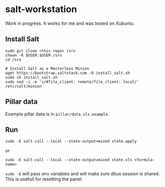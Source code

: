 # salt-workstation

Work in progress. It works for me and was tested on Xubuntu.

## Install Salt

    sudo git clone <this repo> /srv
    chown -R $USER:$USER /srv
    cd /srv

    # Install Salt as a Masterless Minion
    wget https://bootstrap.saltstack.com -O install_salt.sh
    sudo sh install_salt.sh
    sudo sed -i -e 's/#file_client: remote/file_client: local/' /etc/salt/minion

## Pillar data

Example pillar data is in `pillar/data.sls.example`.

## Run

    sudo -E salt-call --local --state-output=mixed state.apply
    
or

    sudo -E salt-call --local --state-output=mixed state.sls <formula-name>

`sudo -E` will pass env variables and will make sure dbus session is shared. This is usefull for resetting the panel.
